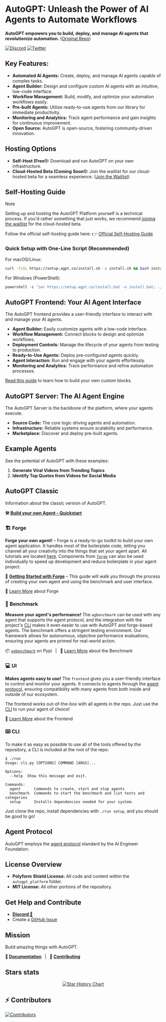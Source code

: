 # AutoGPT: Unleash the Power of AI Agents to Automate Workflows

**AutoGPT empowers you to build, deploy, and manage AI agents that revolutionize automation.** ([Original Repo](https://github.com/Significant-Gravitas/AutoGPT))

[![Discord](https://img.shields.io/discord/1095784939348170260?label=Discord&logo=discord&style=social)](https://discord.gg/autogpt)  [![Twitter](https://img.shields.io/twitter/follow/Auto_GPT?style=social)](https://twitter.com/Auto_GPT)

## Key Features:

*   **Automated AI Agents:** Create, deploy, and manage AI agents capable of complex tasks.
*   **Agent Builder:** Design and configure custom AI agents with an intuitive, low-code interface.
*   **Workflow Management:** Build, modify, and optimize your automation workflows easily.
*   **Pre-built Agents:** Utilize ready-to-use agents from our library for immediate productivity.
*   **Monitoring and Analytics:** Track agent performance and gain insights for continuous improvement.
*   **Open Source:** AutoGPT is open-source, fostering community-driven innovation.

## Hosting Options

*   **Self-Host (Free!):** Download and run AutoGPT on your own infrastructure.
*   **Cloud-Hosted Beta (Coming Soon!):** Join the waitlist for our cloud-hosted beta for a seamless experience. ([Join the Waitlist](https://bit.ly/3ZDijAI))

## Self-Hosting Guide

> [!NOTE]
> Setting up and hosting the AutoGPT Platform yourself is a technical process. 
> If you'd rather something that just works, we recommend [joining the waitlist](https://bit.ly/3ZDijAI) for the cloud-hosted beta.

Follow the official self-hosting guide here: 👉 [Official Self-Hosting Guide](https://docs.agpt.co/platform/getting-started/)

### Quick Setup with One-Line Script (Recommended)

For macOS/Linux:
```bash
curl -fsSL https://setup.agpt.co/install.sh -o install.sh && bash install.sh
```

For Windows (PowerShell):
```powershell
powershell -c "iwr https://setup.agpt.co/install.bat -o install.bat; ./install.bat"
```

## AutoGPT Frontend: Your AI Agent Interface

The AutoGPT frontend provides a user-friendly interface to interact with and manage your AI agents.

*   **Agent Builder:** Easily customize agents with a low-code interface.
*   **Workflow Management:** Connect blocks to design and optimize workflows.
*   **Deployment Controls:** Manage the lifecycle of your agents from testing to production.
*   **Ready-to-Use Agents:** Deploy pre-configured agents quickly.
*   **Agent Interaction:** Run and engage with your agents effortlessly.
*   **Monitoring and Analytics:** Track performance and refine automation processes.

[Read this guide](https://docs.agpt.co/platform/new_blocks/) to learn how to build your own custom blocks.

## AutoGPT Server: The AI Agent Engine

The AutoGPT Server is the backbone of the platform, where your agents execute.

*   **Source Code:** The core logic driving agents and automation.
*   **Infrastructure:** Reliable systems ensure scalability and performance.
*   **Marketplace:** Discover and deploy pre-built agents.

## Example Agents

See the potential of AutoGPT with these examples:

1.  **Generate Viral Videos from Trending Topics**
2.  **Identify Top Quotes from Videos for Social Media**

## AutoGPT Classic

Information about the classic version of AutoGPT.

**🛠️ [Build your own Agent - Quickstart](classic/FORGE-QUICKSTART.md)**

### 🏗️ Forge

**Forge your own agent!** &ndash; Forge is a ready-to-go toolkit to build your own agent application. It handles most of the boilerplate code, letting you channel all your creativity into the things that set *your* agent apart. All tutorials are located [here](https://medium.com/@aiedge/autogpt-forge-e3de53cc58ec). Components from [`forge`](/classic/forge/) can also be used individually to speed up development and reduce boilerplate in your agent project.

🚀 [**Getting Started with Forge**](https://github.com/Significant-Gravitas/AutoGPT/blob/master/classic/forge/tutorials/001_getting_started.md) &ndash;
This guide will walk you through the process of creating your own agent and using the benchmark and user interface.

📘 [Learn More](https://github.com/Significant-Gravitas/AutoGPT/tree/master/classic/forge) about Forge

### 🎯 Benchmark

**Measure your agent's performance!** The `agbenchmark` can be used with any agent that supports the agent protocol, and the integration with the project's [CLI] makes it even easier to use with AutoGPT and forge-based agents. The benchmark offers a stringent testing environment. Our framework allows for autonomous, objective performance evaluations, ensuring your agents are primed for real-world action.

<!-- TODO: insert visual demonstrating the benchmark -->

📦 [`agbenchmark`](https://pypi.org/project/agbenchmark/) on Pypi
&ensp;|&ensp;
📘 [Learn More](https://github.com/Significant-Gravitas/AutoGPT/tree/master/classic/benchmark) about the Benchmark

### 💻 UI

**Makes agents easy to use!** The `frontend` gives you a user-friendly interface to control and monitor your agents. It connects to agents through the [agent protocol](#-agent-protocol), ensuring compatibility with many agents from both inside and outside of our ecosystem.

<!-- TODO: insert screenshot of front end -->

The frontend works out-of-the-box with all agents in the repo. Just use the [CLI] to run your agent of choice!

📘 [Learn More](https://github.com/Significant-Gravitas/AutoGPT/tree/master/classic/frontend) about the Frontend

### ⌨️ CLI

[CLI]: #-cli

To make it as easy as possible to use all of the tools offered by the repository, a CLI is included at the root of the repo:

```shell
$ ./run
Usage: cli.py [OPTIONS] COMMAND [ARGS]...

Options:
  --help  Show this message and exit.

Commands:
  agent      Commands to create, start and stop agents
  benchmark  Commands to start the benchmark and list tests and categories
  setup      Installs dependencies needed for your system.
```

Just clone the repo, install dependencies with `./run setup`, and you should be good to go!

## Agent Protocol

AutoGPT employs the [agent protocol](https://agentprotocol.ai/) standard by the AI Engineer Foundation.

## License Overview

*   **Polyform Shield License:** All code and content within the `autogpt_platform` folder.
*   **MIT License:** All other portions of the repository.

## Get Help and Contribute

*   **[Discord 💬](https://discord.gg/autogpt)**
*   Create a [GitHub Issue](https://github.com/Significant-Gravitas/AutoGPT/issues/new/choose)

## Mission

Build amazing things with AutoGPT.

**📖 [Documentation](https://docs.agpt.co)**
&ensp;|&ensp;
**🚀 [Contributing](CONTRIBUTING.md)**

## Stars stats

<p align="center">
<a href="https://star-history.com/#Significant-Gravitas/AutoGPT">
  <picture>
    <source media="(prefers-color-scheme: dark)" srcset="https://api.star-history.com/svg?repos=Significant-Gravitas/AutoGPT&type=Date&theme=dark" />
    <source media="(prefers-color-scheme: light)" srcset="https://api.star-history.com/svg?repos=Significant-Gravitas/AutoGPT&type=Date" />
    <img alt="Star History Chart" src="https://api.star-history.com/svg?repos=Significant-Gravitas/AutoGPT&type=Date" />
  </picture>
</a>
</p>

## ⚡ Contributors

<a href="https://github.com/Significant-Gravitas/AutoGPT/graphs/contributors" alt="View Contributors">
  <img src="https://contrib.rocks/image?repo=Significant-Gravitas/AutoGPT&max=1000&columns=10" alt="Contributors" />
</a>